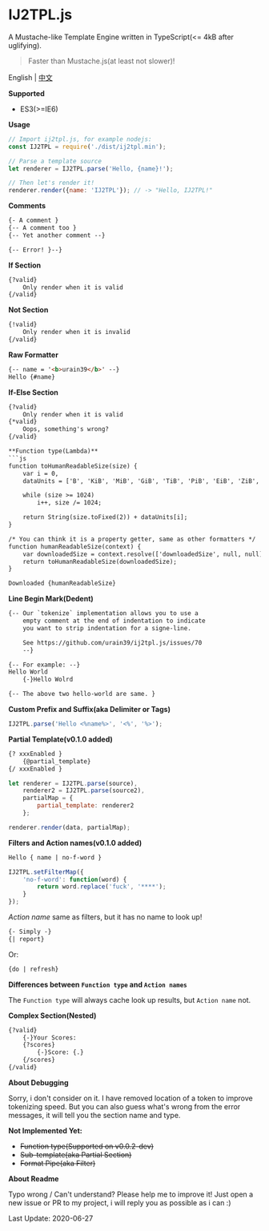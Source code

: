 # IJ2TPL.js
A Mustache-like Template Engine written in TypeScript(<= 4kB after uglifying).

> Faster than Mustache.js(at least not slower)!

English | [中文](./README.zh.md)

**Supported**
- ES3(>=IE6)

**Usage**
```js
// Import ij2tpl.js, for example nodejs:
const IJ2TPL = require('./dist/ij2tpl.min');

// Parse a template source
let renderer = IJ2TPL.parse('Hello, {name}!');

// Then let's render it!
renderer.render({name: 'IJ2TPL'}); // -> "Hello, IJ2TPL!"
```

**Comments**
```html
{- A comment }
{-- A comment too }
{-- Yet another comment --}

{-- Error! }--}
```

**If Section**
```html
{?valid}
	Only render when it is valid
{/valid}
```

**Not Section**
```html
{!valid}
	Only render when it is invalid
{/valid}
```

**Raw Formatter**
```html
{-- name = '<b>urain39</b>' --}
Hello {#name}
```

**If-Else Section**
```html
{?valid}
	Only render when it is valid
{*valid}
	Oops, something's wrong?
{/valid}

**Function type(Lambda)**
```js
function toHumanReadableSize(size) {
	var i = 0,
	dataUnits = ['B', 'KiB', 'MiB', 'GiB', 'TiB', 'PiB', 'EiB', 'ZiB', 'YiB', 'BiB', 'NiB', 'DiB'];

	while (size >= 1024)
		i++, size /= 1024;

	return String(size.toFixed(2)) + dataUnits[i];
}

/* You can think it is a property getter, same as other formatters */
function humanReadableSize(context) {
	var downloadedSize = context.resolve(['downloadedSize', null, null]);
	return toHumanReadableSize(downloadedSize);
}
```

```html
Downloaded {humanReadableSize}
```

**Line Begin Mark(Dedent)**
```html
{-- Our `tokenize` implementation allows you to use a
	empty comment at the end of indentation to indicate
	you want to strip indentation for a signe-line.

	See https://github.com/urain39/ij2tpl.js/issues/70
	--}

{-- For example: --}
Hello World
	{-}Hello Wolrd

{-- The above two hello-world are same. }
```

**Custom Prefix and Suffix(aka Delimiter or Tags)**
```js
IJ2TPL.parse('Hello <%name%>', '<%', '%>');
```

**Partial Template(v0.1.0 added)**
```html
{? xxxEnabled }
	{@partial_template}
{/ xxxEnabled }
```

```js
let renderer = IJ2TPL.parse(source),
	renderer2 = IJ2TPL.parse(source2),
	partialMap = {
		partial_template: renderer2
	};

renderer.render(data, partialMap);
```

**Filters and Action names(v0.1.0 added)**
```html
Hello { name | no-f-word }
```

```js
IJ2TPL.setFilterMap({
	'no-f-word': function(word) {
		return word.replace('fuck', '****');
	}
});
```

*Action name* same as filters, but it has no name to look up!
```html
{- Simply -}
{| report}
```

Or:
```html
{do | refresh}
```

**Differences between `Function type` and `Action names`**

The `Function type` will always cache look up results, but `Action name` not.

**Complex Section(Nested)**
```html
{?valid}
	{-}Your Scores:
	{?scores}
		{-}Score: {.}
	{/scores}
{/valid}
```

**About Debugging**

Sorry, i don't consider on it. I have removed location of a token to improve tokenizing speed.
But you can also guess what's wrong from the error messages, it will tell you the section name and type.

**Not Implemented Yet:**
- ~~Function type(Supported on v0.0.2-dev)~~
- ~~Sub-template(aka Partial Section)~~
- ~~Format Pipe(aka Filter)~~

**About Readme**

Typo wrong / Can't understand? Please help me to improve it!
Just open a new issue or PR to my project, i will reply you as possible as i can :)

Last Update: 2020-06-27
